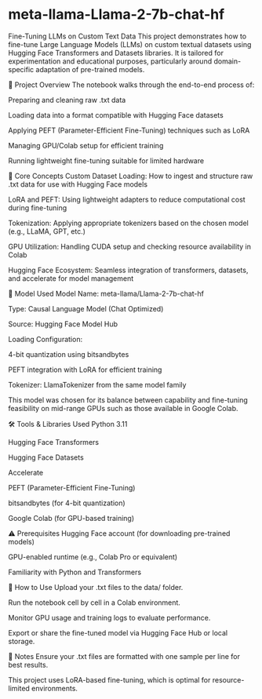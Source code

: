 # meta-llama-Llama-2-7b-chat-hf

Fine-Tuning LLMs on Custom Text Data
This project demonstrates how to fine-tune Large Language Models (LLMs) on custom textual datasets using Hugging Face Transformers and Datasets libraries. It is tailored for experimentation and educational purposes, particularly around domain-specific adaptation of pre-trained models.

📂 Project Overview
The notebook walks through the end-to-end process of:

Preparing and cleaning raw .txt data

Loading data into a format compatible with Hugging Face datasets

Applying PEFT (Parameter-Efficient Fine-Tuning) techniques such as LoRA

Managing GPU/Colab setup for efficient training

Running lightweight fine-tuning suitable for limited hardware

🧠 Core Concepts
Custom Dataset Loading: How to ingest and structure raw .txt data for use with Hugging Face models

LoRA and PEFT: Using lightweight adapters to reduce computational cost during fine-tuning

Tokenization: Applying appropriate tokenizers based on the chosen model (e.g., LLaMA, GPT, etc.)

GPU Utilization: Handling CUDA setup and checking resource availability in Colab

Hugging Face Ecosystem: Seamless integration of transformers, datasets, and accelerate for model management

🧠 Model Used
Model Name: meta-llama/Llama-2-7b-chat-hf

Type: Causal Language Model (Chat Optimized)

Source: Hugging Face Model Hub

Loading Configuration:

4-bit quantization using bitsandbytes

PEFT integration with LoRA for efficient training

Tokenizer: LlamaTokenizer from the same model family

This model was chosen for its balance between capability and fine-tuning feasibility on mid-range GPUs such as those available in Google Colab.

🛠 Tools & Libraries Used
Python 3.11

Hugging Face Transformers

Hugging Face Datasets

Accelerate

PEFT (Parameter-Efficient Fine-Tuning)

bitsandbytes (for 4-bit quantization)

Google Colab (for GPU-based training)

⚠️ Prerequisites
Hugging Face account (for downloading pre-trained models)

GPU-enabled runtime (e.g., Colab Pro or equivalent)

Familiarity with Python and Transformers

🚀 How to Use
Upload your .txt files to the data/ folder.

Run the notebook cell by cell in a Colab environment.

Monitor GPU usage and training logs to evaluate performance.

Export or share the fine-tuned model via Hugging Face Hub or local storage.

📌 Notes
Ensure your .txt files are formatted with one sample per line for best results.

This project uses LoRA-based fine-tuning, which is optimal for resource-limited environments.

